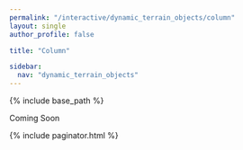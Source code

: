```yaml
---
permalink: "/interactive/dynamic_terrain_objects/column"
layout: single
author_profile: false

title: "Column"

sidebar:
  nav: "dynamic_terrain_objects"
---
```


{% include base_path %}

Coming Soon

{% include paginator.html %}
